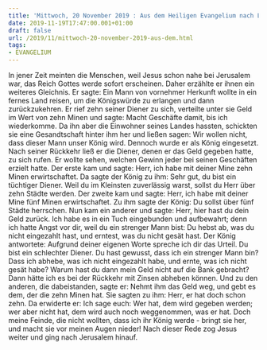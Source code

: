 ```yaml
---
title: 'Mittwoch, 20 November 2019 : Aus dem Heiligen Evangelium nach Lukas - Lk 19,11-28.'
date: 2019-11-19T17:47:00.001+01:00
draft: false
url: /2019/11/mittwoch-20-november-2019-aus-dem.html
tags: 
- EVANGELIUM
---
```


In jener Zeit meinten die Menschen, weil Jesus schon nahe bei Jerusalem war, das Reich Gottes werde sofort erscheinen. Daher erzählte er ihnen ein weiteres Gleichnis. Er sagte: Ein Mann von vornehmer Herkunft wollte in ein fernes Land reisen, um die Königswürde zu erlangen und dann zurückzukehren. Er rief zehn seiner Diener zu sich, verteilte unter sie Geld im Wert von zehn Minen und sagte: Macht Geschäfte damit, bis ich wiederkomme. Da ihn aber die Einwohner seines Landes hassten, schickten sie eine Gesandtschaft hinter ihm her und ließen sagen: Wir wollen nicht, dass dieser Mann unser König wird. Dennoch wurde er als König eingesetzt. Nach seiner Rückkehr ließ er die Diener, denen er das Geld gegeben hatte, zu sich rufen. Er wollte sehen, welchen Gewinn jeder bei seinen Geschäften erzielt hatte. Der erste kam und sagte: Herr, ich habe mit deiner Mine zehn Minen erwirtschaftet. Da sagte der König zu ihm: Sehr gut, du bist ein tüchtiger Diener. Weil du im Kleinsten zuverlässig warst, sollst du Herr über zehn Städte werden. Der zweite kam und sagte: Herr, ich habe mit deiner Mine fünf Minen erwirtschaftet. Zu ihm sagte der König: Du sollst über fünf Städte herrschen. Nun kam ein anderer und sagte: Herr, hier hast du dein Geld zurück. Ich habe es in ein Tuch eingebunden und aufbewahrt; denn ich hatte Angst vor dir, weil du ein strenger Mann bist: Du hebst ab, was du nicht eingezahlt hast, und erntest, was du nicht gesät hast. Der König antwortete: Aufgrund deiner eigenen Worte spreche ich dir das Urteil. Du bist ein schlechter Diener. Du hast gewusst, dass ich ein strenger Mann bin? Dass ich abhebe, was ich nicht eingezahlt habe, und ernte, was ich nicht gesät habe? Warum hast du dann mein Geld nicht auf die Bank gebracht? Dann hätte ich es bei der Rückkehr mit Zinsen abheben können. Und zu den anderen, die dabeistanden, sagte er: Nehmt ihm das Geld weg, und gebt es dem, der die zehn Minen hat. Sie sagten zu ihm: Herr, er hat doch schon zehn. Da erwiderte er: Ich sage euch: Wer hat, dem wird gegeben werden; wer aber nicht hat, dem wird auch noch weggenommen, was er hat. Doch meine Feinde, die nicht wollten, dass ich ihr König werde - bringt sie her, und macht sie vor meinen Augen nieder! Nach dieser Rede zog Jesus weiter und ging nach Jerusalem hinauf.